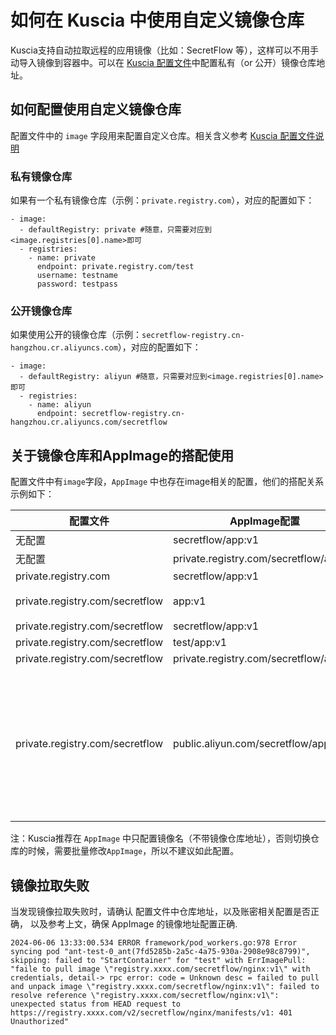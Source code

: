 # 如何在 Kuscia 中使用自定义镜像仓库

Kuscia支持自动拉取远程的应用镜像（比如：SecretFlow 等），这样可以不用手动导入镜像到容器中。可以在 [Kuscia 配置文件](../deployment/kuscia_config_cn.md)中配置私有（or 公开）镜像仓库地址。

## 如何配置使用自定义镜像仓库

配置文件中的 `image` 字段用来配置自定义仓库。相关含义参考 [Kuscia 配置文件说明](../deployment/kuscia_config_cn.md)

### 私有镜像仓库

如果有一个私有镜像仓库（示例：`private.registry.com`），对应的配置如下：

```
- image:
  - defaultRegistry: private #随意，只需要对应到<image.registries[0].name>即可
  - registries:
    - name: private
      endpoint: private.registry.com/test
      username: testname
      password: testpass
```

### 公开镜像仓库

如果使用公开的镜像仓库（示例：`secretflow-registry.cn-hangzhou.cr.aliyuncs.com`），对应的配置如下：

```
- image:
  - defaultRegistry: aliyun #随意，只需要对应到<image.registries[0].name>即可
  - registries:
    - name: aliyun
      endpoint: secretflow-registry.cn-hangzhou.cr.aliyuncs.com/secretflow
```

## 关于镜像仓库和AppImage的搭配使用

配置文件中有`image`字段，`AppImage` 中也存在image相关的配置，他们的搭配关系示例如下：

| 配置文件 | AppImage配置 | 实际镜像地址 | 备注 |
| - | - | - | - |
| 无配置 | secretflow/app:v1 | docker.io/secretflow/app:v1 | |
| 无配置 | private.registry.com/secretflow/app:v1 | private.registry.com/secretflow/app:v1 | |
| private.registry.com | secretflow/app:v1 | private.registry.com/app:v1 | |
| private.registry.com/secretflow | app:v1 | private.registry.com/secretflow/app:v1 | 推荐配置 |
| private.registry.com/secretflow | secretflow/app:v1 | private.registry.com/secretflow/app:v1 | |
| private.registry.com/secretflow | test/app:v1 | private.registry.com/secretflow/app:v1 | |
| private.registry.com/secretflow | private.registry.com/secretflow/app:v1 | private.registry.com/secretflow/app:v1 | |
| private.registry.com/secretflow | public.aliyun.com/secretflow/app:v1 | public.aliyun.com/secretflow/app:v1 | 强烈不推荐配置，未来可能会禁止这种配置 |

注：Kuscia推荐在 `AppImage` 中只配置镜像名（不带镜像仓库地址），否则切换仓库的时候，需要批量修改`AppImage`，所以不建议如此配置。

## 镜像拉取失败

当发现镜像拉取失败时，请确认 配置文件中仓库地址，以及账密相关配置是否正确， 以及参考上文，确保 AppImage 的镜像地址配置正确.

```
2024-06-06 13:33:00.534 ERROR framework/pod_workers.go:978 Error syncing pod "ant-test-0_ant(7fd5285b-2a5c-4a75-930a-2908e98c8799)", skipping: failed to "StartContainer" for "test" with ErrImagePull: "faile to pull image \"registry.xxxx.com/secretflow/nginx:v1\" with credentials, detail-> rpc error: code = Unknown desc = failed to pull and unpack image \"registry.xxxx.com/secretflow/nginx:v1\": failed to resolve reference \"registry.xxxx.com/secretflow/nginx:v1\": unexpected status from HEAD request to https://registry.xxxx.com/v2/secretflow/nginx/manifests/v1: 401 Unauthorized"
```
